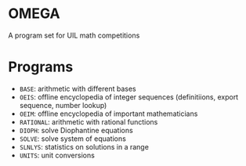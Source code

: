 # OMEGA

A program set for UIL math competitions

# Programs
* `BASE`: arithmetic with different bases
* `OEIS`: offline encyclopedia of integer sequences (definitiions, export sequence, number lookup)
* `OEIM`: offline encyclopedia of important mathematicians
* `RATIONAL`: arithmetic with rational functions
* `DIOPH`: solve Diophantine equations
* `SOLVE`: solve system of equations
* `SLNLYS`: statistics on solutions in a range
* `UNITS`: unit conversions
